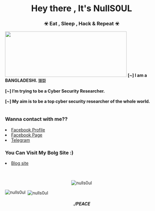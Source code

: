 <h1 align="center">Hey there , It's NullS0UL</h1>
<h3 align="center">&#x2623 Eat , Sleep , Hack & Repeat &#x2623;</h3>
<img src="https://l.top4top.io/p_2117hkorj0.gif" height="150px" width="400px"/>
 <B>[~] I am a BANGLADESHI. 🇧🇩<br><br></B>
 <B>[~] I’m trying to be a Cyber Security Researcher.<br><br></B>
 <B>[~] My aim is to be a top cyber security researcher of the whole world.<br><br></B>

<h3 align="left"> Wanna contact with me?? </h3>
<li><a href="https://www.facebook.com/nulls0ul.official/">Facebook Profile</a></li>
<li><a href="https://www.facebook.com/nulls0ul.ofc/">Facebook Page</a></li>
<li><a href="https://t.me/NullS0UL">Telegram</a></li>

<h3 align="left"> You Can Visit My Bolg Site :)</h3>
<li><a href="https://nulls0ul.blogspot.com/">Blog site</a></li><br><br>

<p align="center"> <img src="https://komarev.com/ghpvc/?username=nulls0ul&label=Profile%20views&color=0e75b6&style=flat" alt="nulls0ul" /> </p>
 
<p><img align="left" src="https://github-readme-stats.vercel.app/api/top-langs?username=nulls0ul&show_icons=true&theme=radical&locale=en&layout=compact" alt="nulls0ul" /></p>

<p>&nbsp;<img align="center" src="https://github-readme-stats.vercel.app/api?username=nulls0ul&show_icons=true&theme=radical&locale=en" alt="nulls0ul" /></p>

<h5 align="center"> ./PEACE </h5>
